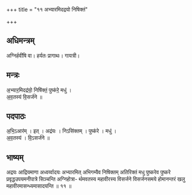 +++
title = "११ अभ्यारमिदद्रयो निषिक्तं"

+++
## अधिमन्त्रम्
अग्निर्हवींषि वा। हर्यतः प्रागाथः। गायत्री।

## मन्त्रः
अ॒भ्यार॒मिदद्र॑यो॒ निषि॑क्तं॒ पुष्क॑रे॒ मधु॑ ।  
अ॒व॒तस्य॑ वि॒सर्ज॑ने ॥

## पदपाठः
अ॒भि॒ऽआर॑म् । इत् । अद्र॑यः । निऽसि॑क्तम् । पुष्क॑रे । मधु॑ ।  
अ॒व॒तस्य॑ । वि॒ऽसर्ज॑ने ॥

## भाष्यम्
अद्रयः आद्रियमाणा अध्वर्य्वादयः अभ्यारमित् अभिगम्यैव निषिक्तम् अतिरिक्तं मधु पुष्करेव पुष्करे प्रवृद्धउपयमनीपात्रे सिञ्चन्ति अग्निहोत्रा- र्थमवतस्य महावीरस्य विसर्जने विसर्जनसमये होमानन्तरं खलु महावीरमासन्ध्यमासादयन्ति ॥ ११ ॥